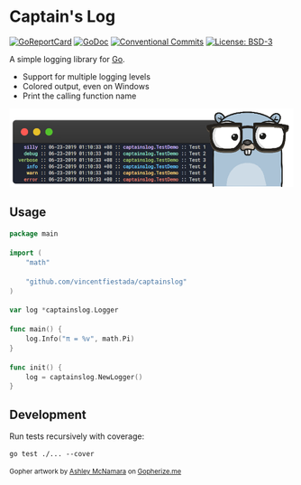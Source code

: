 # Captain's Log

[![GoReportCard](https://goreportcard.com/badge/github.com/vincentfiestada/captainslog)](https://goreportcard.com/report/github.com/vincentfiestada/captainslog)
[![GoDoc](https://godoc.org/github.com/vincentfiestada/captainslog?status.svg)](https://godoc.org/github.com/vincentfiestada/captainslog)
[![Conventional Commits](https://img.shields.io/badge/commits-conventional-00b6ff.svg?labelColor=1F6CB4)](https://conventionalcommits.org)
[![License: BSD-3](https://img.shields.io/github/license/vincentfiestada/captainslog.svg?labelColor=1F6CB4&color=00b6ff)](https://github.com/vincentfiestada/captainslog/blob/master/LICENSE)

A simple logging library for [Go](https://golang.org/).

- Support for multiple logging levels
- Colored output, even on Windows
- Print the calling function name

![Screenshot of captainslog in action](./assets/screenshot.png)

## Usage

```go
package main

import (
	"math"

	"github.com/vincentfiestada/captainslog"
)

var log *captainslog.Logger

func main() {
	log.Info("π = %v", math.Pi)
}

func init() {
	log = captainslog.NewLogger()
}

```

## Development

Run tests recursively with coverage:

```
go test ./... --cover
```

<small>Gopher artwork by [Ashley McNamara](https://twitter.com/ashleymcnamara) on [Gopherize.me](https://gopherize.me/gopher/5dcbe4dc48ab6fbf903aae352f8742cb59e7099b)</small>
